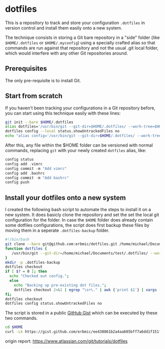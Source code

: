 # dotfiles
This is a repository to track and store your configuration `.dotfiles` in version control and install them easily onto a new system.

The technique consists in storing a Git bare repository in a "side" folder (like `$HOME/.dotfiles` or `$HOME/.myconfig`) using a specially crafted alias so that commands are run against that repository and not the usual .git local folder, which would interfere with any other Git repositories around.

## Prerequisites

The only pre-requisite is to install Git.

## Start from scratch

If you haven't been tracking your configurations in a Git repository before, you can start using this technique easily with these lines:

```bash
git init --bare $HOME/.dotfiles
alias dotfiles='/usr/bin/git --git-dir=$HOME/.dotfiles/ --work-tree=$HOME'
dotfiles config --local status.showUntrackedFiles no
echo "alias config='/usr/bin/git --git-dir=$HOME/.dotfiles/ --work-tree=$HOME'" >> $HOME/.bashrc
```

After this, any file within the $HOME folder can be versioned with normal commands, replacing `git` with your newly created `dotfiles` alias, like:

```php
config status
config add .vimrc
config commit -m "Add vimrc"
config add .bashrc
config commit -m "Add bashrc"
config push
```

## Install your dotfiles onto a new system

I created the following bash script to automate the steps to install it on a new system. It does basicly clone the repository and set the set the local git configuration for the folder. In case the `$HOME` folder does already contain some dotfiles configurations, the script does first backup these files by moving them in a seperate `.dotfiles-backup` folder.

```bash
#!/bin/bash
git clone --bare git@github.com:erbmic/dotfiles.git /home/michael/Documents/test/.dotfiles
function dotfiles {
   /usr/bin/git --git-dir=/home/michael/Documents/test/.dotfiles/ --work-tree=/home/michael/Documents/test $@
}
mkdir -p .dotfiles-backup
dotfiles checkout
if [ $? = 0 ]; then
  echo "Checked out config.";
  else
    echo "Backing up pre-existing dot files.";
    dotfiles checkout 2>&1 | egrep "\s+\." | awk {'print $1'} | xargs -I{} mv {} .dotfiles-backup/{}
fi;
dotfiles checkout
dotfiles config status.showUntrackedFiles no
```

The script is stored in a public [GitHub Gist](https://gist.github.com/erbmic/ee438861b2a4aa605bff7a6dd1f151fa) which can be executed by these two commands.

```bash
cd $HOME
curl -Lk https://gist.github.com/erbmic/ee438861b2a4aa605bff7a6dd1f151fa/raw/dotfiles.sh | /bin/bash
```

origin report: https://www.atlassian.com/git/tutorials/dotfiles